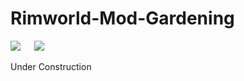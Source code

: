 # Rimworld-Mod-Gardening

![](https://img.shields.io/apm/l/vim-mode.svg)
&emsp;
![](https://img.shields.io/badge/Steam_Workshop-1.0-519dd9.svg)

Under Construction
